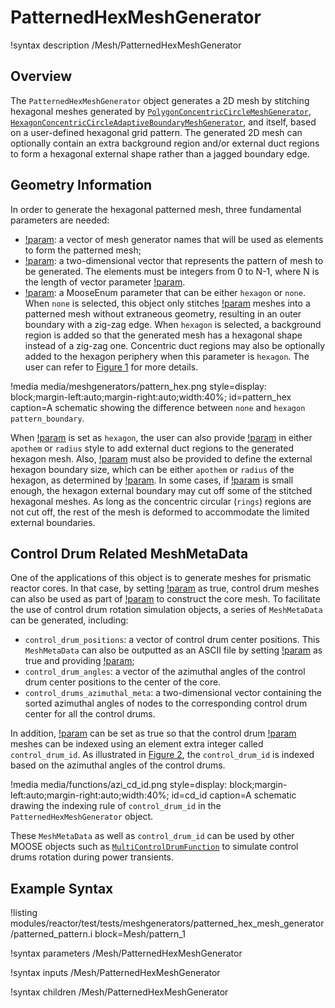 # PatternedHexMeshGenerator

!syntax description /Mesh/PatternedHexMeshGenerator

## Overview

The `PatternedHexMeshGenerator` object generates a 2D mesh by stitching hexagonal meshes generated by [`PolygonConcentricCircleMeshGenerator`](/PolygonConcentricCircleMeshGenerator.md), [`HexagonConcentricCircleAdaptiveBoundaryMeshGenerator`](/HexagonConcentricCircleAdaptiveBoundaryMeshGenerator.md), and itself, based on a user-defined hexagonal grid pattern. The generated 2D mesh can optionally contain an extra background region and/or external duct regions to form a hexagonal external shape rather than a jagged boundary edge.

## Geometry Information

In order to generate the hexagonal patterned mesh, three fundamental parameters are needed:

- [!param](/Mesh/PatternedHexMeshGenerator/inputs): a vector of mesh generator names that will be used as elements to form the patterned mesh;
- [!param](/Mesh/PatternedHexMeshGenerator/pattern): a two-dimensional vector that represents the pattern of mesh to be generated. The elements must be integers from 0 to N-1, where N is the length of vector parameter [!param](/Mesh/PatternedHexMeshGenerator/inputs).
- [!param](/Mesh/PatternedHexMeshGenerator/pattern_boundary): a MooseEnum parameter that can be either `hexagon` or `none`. When `none` is selected, this object only stitches [!param](/Mesh/PatternedHexMeshGenerator/inputs) meshes into a patterned mesh without extraneous geometry, resulting in an outer boundary with a zig-zag edge. When `hexagon` is selected, a background region is added so that the generated mesh has a hexagonal shape instead of a zig-zag one. Concentric duct regions may also be optionally added to the hexagon periphery when this parameter is `hexagon`. The user can refer to [Figure 1](#pattern_hex) for more details.

!media media/meshgenerators/pattern_hex.png
      style=display: block;margin-left:auto;margin-right:auto;width:40%;
      id=pattern_hex
      caption=A schematic showing the difference between `none` and `hexagon` `pattern_boundary`.

When [!param](/Mesh/PatternedHexMeshGenerator/pattern_boundary) is set as `hexagon`, the user can also provide [!param](/Mesh/PatternedHexMeshGenerator/duct_sizes) in either `apothem` or `radius` style to add external duct regions to the generated hexagon mesh. Also, [!param](/Mesh/PatternedHexMeshGenerator/hexagon_size) must also be provided to define the external hexagon boundary size, which can be either `apothem` or `radius` of the hexagon, as determined by [!param](/Mesh/PatternedHexMeshGenerator/hexagon_size_style). In some cases, if [!param](/Mesh/PatternedHexMeshGenerator/hexagon_size) is small enough, the hexagon external boundary may cut off some of the stitched hexagonal meshes. As long as the concentric circular (`rings`) regions are not cut off, the rest of the mesh is deformed to accommodate the limited external boundaries.

## Control Drum Related MeshMetaData

One of the applications of this object is to generate meshes for prismatic reactor cores. In that case, by setting [!param](/Mesh/PatternedHexMeshGenerator/generate_core_metadata) as true, control drum meshes can also be used as part of [!param](/Mesh/PatternedHexMeshGenerator/inputs) to construct the core mesh. To facilitate the use of control drum rotation simulation objects, a series of `MeshMetaData` can be generated, including:

- `control_drum_positions`: a vector of control drum center positions. This `MeshMetaData` can also be outputted as an ASCII file by setting [!param](/Mesh/PatternedHexMeshGenerator/generate_control_drum_positions_file) as true and providing [!param](/Mesh/PatternedHexMeshGenerator/position_file);
- `control_drum_angles`: a vector of the azimuthal angles of the control drum center positions to the center of the core.
- `control_drums_azimuthal_meta`: a two-dimensional vector containing the sorted azimuthal angles of nodes to the corresponding control drum center for all the control drums.

In addition, [!param](/Mesh/PatternedHexMeshGenerator/assign_control_drum_id) can be set as true so that the control drum [!param](/Mesh/PatternedHexMeshGenerator/inputs) meshes can be indexed using an element extra integer called `control_drum_id`. As illustrated in [Figure 2](#cd_id), the `control_drum_id` is indexed based on the azimuthal angles of the control drums.

!media media/functions/azi_cd_id.png
      style=display: block;margin-left:auto;margin-right:auto;width:40%;
      id=cd_id
      caption=A schematic drawing the indexing rule of `control_drum_id` in the `PatternedHexMeshGenerator` object.

These `MeshMetaData` as well as `control_drum_id` can be used by other MOOSE objects such as [`MultiControlDrumFunction`](/MultiControlDrumFunction.md) to simulate control drums rotation during power transients.


## Example Syntax

!listing modules/reactor/test/tests/meshgenerators/patterned_hex_mesh_generator/patterned_pattern.i block=Mesh/pattern_1

!syntax parameters /Mesh/PatternedHexMeshGenerator

!syntax inputs /Mesh/PatternedHexMeshGenerator

!syntax children /Mesh/PatternedHexMeshGenerator
